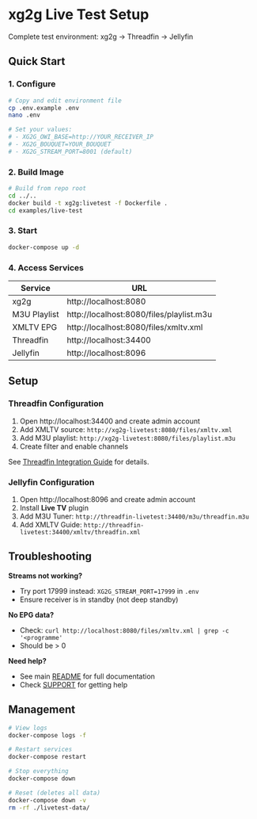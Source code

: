 # xg2g Live Test Setup

Complete test environment: xg2g → Threadfin → Jellyfin

## Quick Start

### 1. Configure

```bash
# Copy and edit environment file
cp .env.example .env
nano .env

# Set your values:
# - XG2G_OWI_BASE=http://YOUR_RECEIVER_IP
# - XG2G_BOUQUET=YOUR_BOUQUET
# - XG2G_STREAM_PORT=8001 (default)
```

### 2. Build Image

```bash
# Build from repo root
cd ../..
docker build -t xg2g:livetest -f Dockerfile .
cd examples/live-test
```

### 3. Start

```bash
docker-compose up -d
```

### 4. Access Services

| Service | URL |
|---------|-----|
| xg2g | http://localhost:8080 |
| M3U Playlist | http://localhost:8080/files/playlist.m3u |
| XMLTV EPG | http://localhost:8080/files/xmltv.xml |
| Threadfin | http://localhost:34400 |
| Jellyfin | http://localhost:8096 |

## Setup

### Threadfin Configuration

1. Open http://localhost:34400 and create admin account
2. Add XMLTV source: `http://xg2g-livetest:8080/files/xmltv.xml`
3. Add M3U playlist: `http://xg2g-livetest:8080/files/playlist.m3u`
4. Create filter and enable channels

See [Threadfin Integration Guide](../../docs/guides/THREADFIN.md) for details.

### Jellyfin Configuration

1. Open http://localhost:8096 and create admin account
2. Install **Live TV** plugin
3. Add M3U Tuner: `http://threadfin-livetest:34400/m3u/threadfin.m3u`
4. Add XMLTV Guide: `http://threadfin-livetest:34400/xmltv/threadfin.xml`

## Troubleshooting

**Streams not working?**
- Try port 17999 instead: `XG2G_STREAM_PORT=17999` in `.env`
- Ensure receiver is in standby (not deep standby)

**No EPG data?**
- Check: `curl http://localhost:8080/files/xmltv.xml | grep -c '<programme'`
- Should be > 0

**Need help?**
- See main [README](../../README.md) for full documentation
- Check [SUPPORT](../../SUPPORT.md) for getting help

## Management

```bash
# View logs
docker-compose logs -f

# Restart services
docker-compose restart

# Stop everything
docker-compose down

# Reset (deletes all data)
docker-compose down -v
rm -rf ./livetest-data/
```
